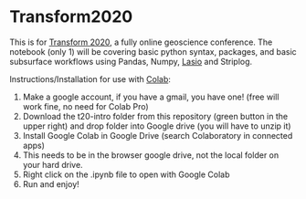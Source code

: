 # Transform2020

This is for [Transform 2020](https://transform2020.sched.com/), a fully online geoscience conference. The notebook (only 1) will be covering basic python syntax, packages, and basic subsurface workflows using Pandas, Numpy, [Lasio](https://github.com/kinverarity1/lasio) and Striplog. 

Instructions/Installation for use with [Colab](https://colab.research.google.com/notebooks/basic_features_overview.ipynb):

1. Make a google account, if you have a gmail, you have one! (free will work fine, no need for Colab Pro)
2. Download the t20-intro folder from this repository (green button in the upper right) and drop folder into Google drive (you will have to unzip it)
3. Install Google Colab in Google Drive (search Colaboratory in connected apps)
4. This needs to be in the browser google drive, not the local folder on your hard drive.
5. Right click on the .ipynb file to open with Google Colab
6. Run and enjoy!
